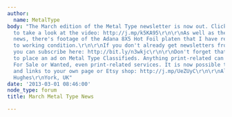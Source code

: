 ```yaml
---
author:
  name: MetalType
body: "The March edition of the Metal Type newsletter is now out. Click this link
  to take a look at the video: http://j.mp/k5KA95\r\n\r\nAs well as the usual site
  news, there's footage of the Adana 8X5 Hot Foil platen that I have recently restored
  to working condition.\r\n\r\nIf you don't already get newsletters from Metal Type,
  you can subscribe here: http://bit.ly/n3wkjc\r\n\r\nDon't forget that it's free
  to place an ad on Metal Type Classifieds. Anything print-related can be posted.
  For Sale or Wanted, even print-related services. It is now possible to post pictures,
  and links to your own page or Etsy shop: http://j.mp/UeZUyC\r\n\r\nAll the Best\r\nDave
  Hughes\r\nYork, UK"
date: '2013-03-01 08:46:00'
node_type: forum
title: March Metal Type News

---
```

